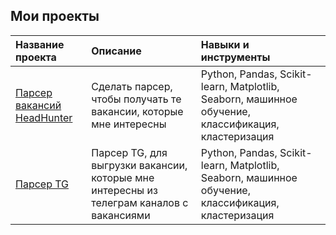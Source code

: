 ## Мои проекты

| Название проекта | Описание | Навыки и инструменты |
| :----------------| :---------------------  | :---------------------------- |
|[Парсер вакансий HeadHunter](https://github.com/An-50/MyProjects/tree/main/Parser%20HTML%20HeadHunter)|Сделать парсер, чтобы получать те вакансии, которые мне интересны|Python, Pandas, Scikit-learn, Matplotlib, Seaborn, машинное обучение, классификация, кластеризация|
|[Парсер TG](https://github.com/An-50/MyProjects/tree/main/Parser%20TG)|Парсер TG, для выгрузки вакансии, которые мне интересны из телеграм каналов с вакансиями|Python, Pandas, Scikit-learn, Matplotlib, Seaborn, машинное обучение, классификация, кластеризация|
